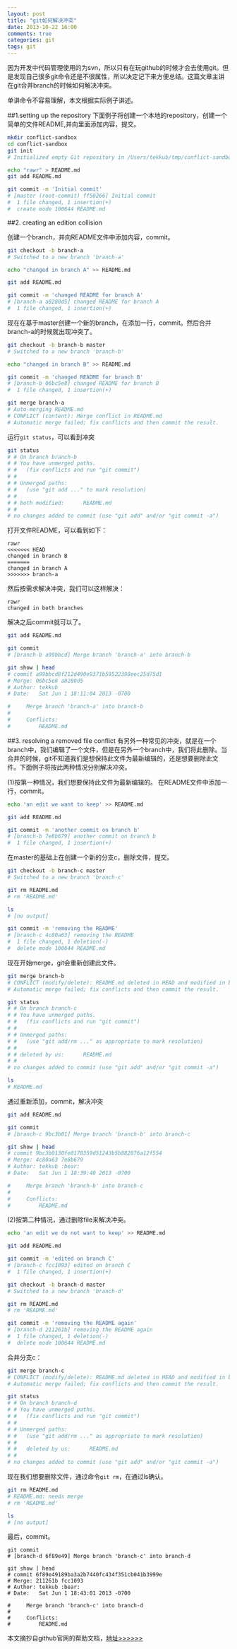 ```yaml
---
layout: post
title: "git如何解决冲突"
date: 2013-10-22 16:00
comments: true
categories: git
tags: git
---
```


因为开发中代码管理使用的为svn，所以只有在玩github的时候才会去使用git。但是发现自己很多git命令还是不很属性，所以决定记下来方便总结。这篇文章主讲在git合并branch的时候如何解决冲突。
<!--more-->

单讲命令不容易理解，本文根据实际例子讲述。

##1.setting up the repository
下面例子将创建一个本地的repository，创建一个简单的文件README,并向里面添加内容，提交。
``` bash
mkdir conflict-sandbox
cd conflict-sandbox
git init
# Initialized empty Git repository in /Users/tekkub/tmp/conflict-sandbox/.git/

echo "rawr" > README.md
git add README.md

git commit -m 'Initial commit'
# [master (root-commit) ff50266] Initial commit
#  1 file changed, 1 insertion(+)
#  create mode 100644 README.md
```

##2. creating an edition collision

创建一个branch，并向README文件中添加内容，commit。
``` bash
git checkout -b branch-a
# Switched to a new branch 'branch-a'

echo "changed in branch A" >> README.md

git add README.md

git commit -m 'changed README for branch A'
# [branch-a a8280d5] changed README for branch A
#  1 file changed, 1 insertion(+)
```

现在在基于master创建一个新的branch，在添加一行，commit。然后合并branch-a的时候就出现冲突了。
``` bash
git checkout -b branch-b master
# Switched to a new branch 'branch-b'

echo "changed in branch B" >> README.md

git commit -m 'changed README for branch B'
# [branch-b 06bc5e8] changed README for branch B
#  1 file changed, 1 insertion(+)

git merge branch-a
# Auto-merging README.md
# CONFLICT (content): Merge conflict in README.md
# Automatic merge failed; fix conflicts and then commit the result.
```
运行`git status`，可以看到冲突
``` bash
git status
# # On branch branch-b
# # You have unmerged paths.
# #   (fix conflicts and run "git commit")
# #
# # Unmerged paths:
# #   (use "git add ..." to mark resolution)
# #
# # both modified:      README.md
# #
# no changes added to commit (use "git add" and/or "git commit -a")
```
打开文件README，可以看到如下：
```
rawr
<<<<<<< HEAD
changed in branch B
=======
changed in branch A
>>>>>>> branch-a
```
然后按需求解决冲突，我们可以这样解决：
```
rawr
changed in both branches
```
解决之后commit就可以了。
``` bash
git add README.md

git commit
# [branch-b a99bbcd] Merge branch 'branch-a' into branch-b

git show | head
# commit a99bbcd8f212d490e9371b59522398eec25d75d1
# Merge: 06bc5e8 a8280d5
# Author: tekkub 
# Date:   Sat Jun 1 18:11:04 2013 -0700

#     Merge branch 'branch-a' into branch-b
# 
#     Conflicts:
#         README.md
```

##3. resolving a removed file conflict
有另外一种常见的冲突，就是在一个branch中，我们编辑了一个文件，但是在另外一个branch中，我们将此删除。当合并的时候，git不知道我们是想保持此文件为最新编辑的，还是想要删除此文件。下面例子将按此两种情况分别解决冲突。

(1)按第一种情况，我们想要保持此文件为最新编辑的。
在README文件中添加一行，commit。
``` bash
echo 'an edit we want to keep' >> README.md

git add README.md

git commit -m 'another commit on branch b'
# [branch-b 7e8b679] another commit on branch b
#  1 file changed, 1 insertion(+)
```

在master的基础上在创建一个新的分支c，删除文件，提交。
``` bash
git checkout -b branch-c master
# Switched to a new branch 'branch-c'

git rm README.md
# rm 'README.md'

ls
# [no output]

git commit -m 'removing the README'
# [branch-c 4c80a63] removing the README
#  1 file changed, 1 deletion(-)
#  delete mode 100644 README.md
```

现在开始merge，git会重新创建此文件。
``` bash
git merge branch-b
# CONFLICT (modify/delete): README.md deleted in HEAD and modified in branch-b. Version branch-b of README.md left in tree.
# Automatic merge failed; fix conflicts and then commit the result.

git status
# # On branch branch-c
# # You have unmerged paths.
# #   (fix conflicts and run "git commit")
# #
# # Unmerged paths:
# #   (use "git add/rm ..." as appropriate to mark resolution)
# #
# # deleted by us:      README.md
# #
# no changes added to commit (use "git add" and/or "git commit -a")

ls
# README.md
```
通过重新添加，commit，解决冲突
``` bash
git add README.md

git commit
# [branch-c 9bc3b01] Merge branch 'branch-b' into branch-c

git show | head
# commit 9bc3b0130fe0178359d51243b5b882076a12f554
# Merge: 4c80a63 7e8b679
# Author: tekkub :bear:  
# Date:   Sat Jun 1 18:39:40 2013 -0700

#     Merge branch 'branch-b' into branch-c
# 
#     Conflicts:
#         README.md
```

(2)按第二种情况，通过删除file来解决冲突。

``` bash
echo 'an edit we do not want to keep' >> README.md

git add README.md

git commit -m 'edited on branch C'
# [branch-c fcc1093] edited on branch C
#  1 file changed, 1 insertion(+)

git checkout -b branch-d master
# Switched to a new branch 'branch-d'

git rm README.md
# rm 'README.md'

git commit -m 'removing the README again'
# [branch-d 211261b] removing the README again
#  1 file changed, 1 deletion(-)
#  delete mode 100644 README.md
```
合并分支c：
``` bash
git merge branch-c
# CONFLICT (modify/delete): README.md deleted in HEAD and modified in branch-c. Version branch-c of README.md left in tree.
# Automatic merge failed; fix conflicts and then commit the result.

git status
# # On branch branch-d
# # You have unmerged paths.
# #   (fix conflicts and run "git commit")
# #
# # Unmerged paths:
# #   (use "git add/rm ..." as appropriate to mark resolution)
# #
# #   deleted by us:      README.md
# #
# no changes added to commit (use "git add" and/or "git commit -a")
```
现在我们想要删除文件，通过命令`git rm`，在通过ls确认。
``` bash
git rm README.md
# README.md: needs merge
# rm 'README.md'

ls
# [no output]
```
最后，commit。
```
git commit
# [branch-d 6f89e49] Merge branch 'branch-c' into branch-d

git show | head
# commit 6f89e49189ba3a2b7440fc434f351cb041b3999e
# Merge: 211261b fcc1093
# Author: tekkub :bear:  
# Date:   Sat Jun 1 18:43:01 2013 -0700

#     Merge branch 'branch-c' into branch-d
# 
#     Conflicts:
#         README.md
```
本文摘抄自github官网的帮助文档，[地址>>>>>>](https://help.github.com/articles/resolving-a-merge-conflict-from-the-command-line)

